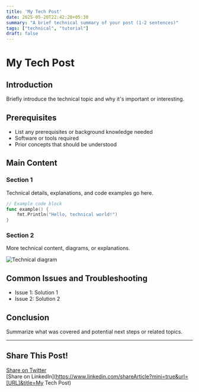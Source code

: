 ```yaml
---
title: 'My Tech Post'
date: 2025-05-20T22:42:20+05:30
summary: "A brief technical summary of your post (1-2 sentences)"
tags: ["technical", "tutorial"]
draft: false
---
```


# My Tech Post

## Introduction

Briefly introduce the technical topic and why it's important or interesting.

## Prerequisites

- List any prerequisites or background knowledge needed
- Software or tools required
- Prior concepts that should be understood

## Main Content

### Section 1

Technical details, explanations, and code examples go here.

```go
// Example code block
func example() {
    fmt.Println("Hello, technical world!")
}
```

### Section 2

More technical content, diagrams, or explanations.

![Technical diagram](/images/example-diagram.png)

## Common Issues and Troubleshooting

- Issue 1: Solution 1
- Issue 2: Solution 2

## Conclusion

Summarize what was covered and potential next steps or related topics.

---

## Share This Post!

[Share on Twitter](https://twitter.com/intent/tweet?text=I%20just%20read%20this%20great%20technical%20post!%20Check%20it%20out:%20[URL])  
[Share on LinkedIn](https://www.linkedin.com/shareArticle?mini=true&url=[URL]&title=My Tech Post)
